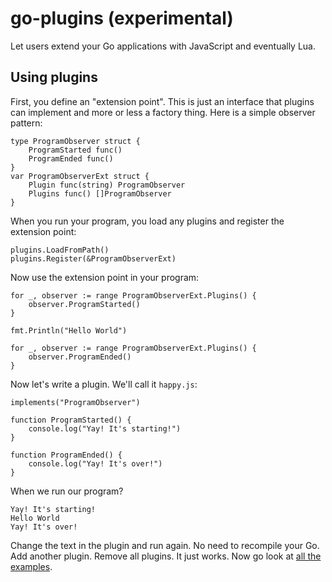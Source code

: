 # go-plugins (experimental)

Let users extend your Go applications with JavaScript and eventually Lua.

## Using plugins

First, you define an "extension point". This is just an interface that plugins can implement and more or less a factory thing. Here is a simple observer pattern:

	type ProgramObserver struct {
		ProgramStarted func()
		ProgramEnded func()
	}
	var ProgramObserverExt struct {
		Plugin func(string) ProgramObserver
		Plugins func() []ProgramObserver
	}

When you run your program, you load any plugins and register the extension point:

	plugins.LoadFromPath()
	plugins.Register(&ProgramObserverExt)

Now use the extension point in your program:

	for _, observer := range ProgramObserverExt.Plugins() {
		observer.ProgramStarted()
	}

	fmt.Println("Hello World")

	for _, observer := range ProgramObserverExt.Plugins() {
		observer.ProgramEnded()
	}

Now let's write a plugin. We'll call it `happy.js`:

	implements("ProgramObserver")

	function ProgramStarted() {
		console.log("Yay! It's starting!")
	}

	function ProgramEnded() {
		console.log("Yay! It's over!")
	}

When we run our program? 

	Yay! It's starting!
	Hello World
	Yay! It's over!

Change the text in the plugin and run again. No need to recompile your Go. Add another plugin. Remove all plugins. It just works. Now go look at [all the examples](https://github.com/progrium/go-plugins/tree/master/examples).
